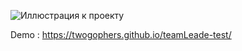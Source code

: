 ![Иллюстрация к проекту](https://github.com/twogophers/persona-detstvo/raw/master/assets/images/Screenshot_4.png)
 
 Demo : https://twogophers.github.io/teamLeade-test/
